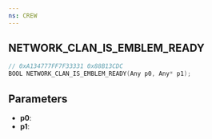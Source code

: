 ```yaml
---
ns: CREW
---
```

## NETWORK_CLAN_IS_EMBLEM_READY

```c
// 0xA134777FF7F33331 0x88B13CDC
BOOL NETWORK_CLAN_IS_EMBLEM_READY(Any p0, Any* p1);
```

## Parameters
* **p0**:
* **p1**:
